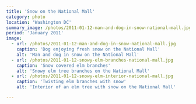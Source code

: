 ```yaml
---
title: 'Snow on the National Mall'
category: photo
location: 'Washington DC'
summary_image: /photos/2011-01-12-man-and-dog-in-snow-national-mall.jpg
period: 'January 2011'
image:
  - url: /photos/2011-01-12-man-and-dog-in-snow-national-mall.jpg
    caption: 'Dog enjoying fresh snow on the National Mall'
    alt: 'Man and dog in snow on the National Mall'
  - url: /photos/2011-01-12-snowy-elm-branches-national-mall.jpg
    caption: 'Snow covered elm branches'
    alt: 'Snowy elm tree branches on the National Mall'
  - url: /photos/2011-01-12-snowy-elm-interior-national-mall.jpg
    caption: 'Twisting elm branches with snow'
    alt: 'Interior of an elm tree with snow on the National Mall'

---
```

